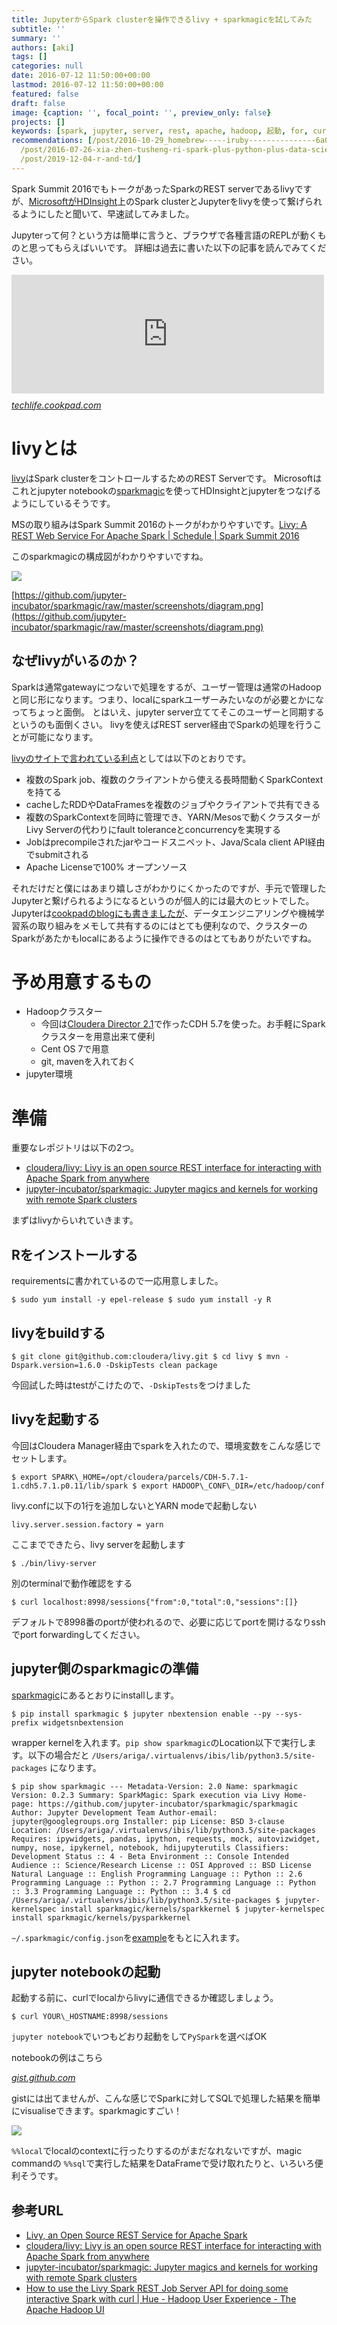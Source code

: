 ```yaml
---
title: JupyterからSpark clusterを操作できるlivy + sparkmagicを試してみた
subtitle: ''
summary: ''
authors: [aki]
tags: []
categories: null
date: 2016-07-12 11:50:00+00:00
lastmod: 2016-07-12 11:50:00+00:00
featured: false
draft: false
image: {caption: '', focal_point: '', preview_only: false}
projects: []
keywords: [spark, jupyter, server, rest, apache, hadoop, 起動, for, curl, local]
recommendations: [/post/2016-10-29_homebrew-----iruby---------------6a02e5194ff2/,
  /post/2016-07-26-xia-zhen-tusheng-ri-spark-plus-python-plus-data-scienceji-ri-wokai-cui-simasita-and-ibiswoshao-jie-simasita-number-summerds/,
  /post/2019-12-04-r-and-td/]
---
```

Spark Summit 2016でもトークがあったSparkのREST serverであるlivyですが、[MicrosoftがHDInsight](https://azure.microsoft.com/en-us/documentation/articles/hdinsight-apache-spark-jupyter-notebook-kernels/)上のSpark clusterとJupyterをlivyを使って繋げられるようにしたと聞いて、早速試してみました。

Jupyterって何？という方は簡単に言うと、ブラウザで各種言語のREPLが動くものと思ってもらえばいいです。 詳細は過去に書いた以下の記事を読んでみてください。

<iframe src="https://techlife.cookpad.com/embed/write-once-share-anywhare" title="現代のエンジニアのための強力なメモ帳 Jupyter notebookのすゝめ - クックパッド開発者ブログ" class="embed-card embed-blogcard" scrolling="no" frameborder="0" style="display: block; width: 100%; height: 190px; max-width: 500px; margin: 10px 0px;"></iframe><cite class="hatena-citation"><a href="https://techlife.cookpad.com/entry/write-once-share-anywhare">techlife.cookpad.com</a></cite>

# livyとは

[livy](http://livy.io/)はSpark clusterをコントロールするためのREST Serverです。 Microsoftはこれとjupyter notebookの[sparkmagic](https://github.com/jupyter-incubator/sparkmagic)を使ってHDInsightとjupyterをつなげるようにしているそうです。

MSの取り組みはSpark Summit 2016のトークがわかりやすいです。[Livy: A REST Web Service For Apache Spark | Schedule | Spark Summit 2016](https://spark-summit.org/2016/events/livy-a-rest-web-service-for-apache-spark/)

このsparkmagicの構成図がわかりやすいですね。

![](https://github.com/jupyter-incubator/sparkmagic/raw/master/screenshots/diagram.png)

[https://github.com/jupyter-incubator/sparkmagic/raw/master/screenshots/diagram.png](https://github.com/jupyter-incubator/sparkmagic/raw/master/screenshots/diagram.png)

## なぜlivyがいるのか？

Sparkは通常gatewayにつないで処理をするが、ユーザー管理は通常のHadoopと同じ形になります。つまり、localにsparkユーザーみたいなのが必要とかになってちょっと面倒。 とはいえ、jupyter server立ててそこのユーザーと同期するというのも面倒くさい。 livyを使えばREST server経由でSparkの処理を行うことが可能になります。

[livyのサイトで言われている利点](http://livy.io/overview.html)としては以下のとおりです。

- 複数のSpark job、複数のクライアントから使える長時間動くSparkContextを持てる
- cacheしたRDDやDataFramesを複数のジョブやクライアントで共有できる
- 複数のSparkContextを同時に管理でき、YARN/Mesosで動くクラスターがLivy Serverの代わりにfault toleranceとconcurrencyを実現する
- Jobはprecompileされたjarやコードスニペット、Java/Scala client API経由でsubmitされる
- Apache Licenseで100% オープンソース

それだけだと僕にはあまり嬉しさがわかりにくかったのですが、手元で管理したJupyterと繋げられるようになるというのが個人的には最大のヒットでした。 Jupyterは[cookpadのblogにも書きましたが](https://techlife.cookpad.com/entry/write-once-share-anywhare)、データエンジニアリングや機械学習系の取り組みをメモして共有するのにはとても便利なので、クラスターのSparkがあたかもlocalにあるように操作できるのはとてもありがたいですね。

# 予め用意するもの

- Hadoopクラスター
  - 今回は[Cloudera Director 2.1](http://www.cloudera.com/downloads/director/2-1-0.html)で作ったCDH 5.7を使った。お手軽にSparkクラスターを用意出来て便利
  - Cent OS 7で用意
  - git, mavenを入れておく
- jupyter環境

# 準備

重要なレポジトリは以下の2つ。

- [cloudera/livy: Livy is an open source REST interface for interacting with Apache Spark from anywhere](https://github.com/cloudera/livy)
- [jupyter-incubator/sparkmagic: Jupyter magics and kernels for working with remote Spark clusters](https://github.com/jupyter-incubator/sparkmagic)

まずはlivyからいれていきます。

## Rをインストールする

requirementsに書かれているので一応用意しました。

    $ sudo yum install -y epel-release $ sudo yum install -y R

## livyをbuildする

    $ git clone git@github.com:cloudera/livy.git $ cd livy $ mvn -Dspark.version=1.6.0 -DskipTests clean package

今回試した時はtestがこけたので、`-DskipTests`をつけました

## livyを起動する

今回はCloudera Manager経由でsparkを入れたので、環境変数をこんな感じでセットします。

    $ export SPARK\_HOME=/opt/cloudera/parcels/CDH-5.7.1-1.cdh5.7.1.p0.11/lib/spark $ export HADOOP\_CONF\_DIR=/etc/hadoop/conf

livy.confに以下の1行を追加しないとYARN modeで起動しない

    livy.server.session.factory = yarn

ここまでできたら、livy serverを起動します

    $ ./bin/livy-server

別のterminalで動作確認をする

    $ curl localhost:8998/sessions{"from":0,"total":0,"sessions":[]}

デフォルトで8998番のportが使われるので、必要に応じてportを開けるなりsshでport forwardingしてください。

## jupyter側のsparkmagicの準備

[sparkmagic](https://github.com/jupyter-incubator/sparkmagic)にあるとおりにinstallします。

    $ pip install sparkmagic $ jupyter nbextension enable --py --sys-prefix widgetsnbextension 

wrapper kernelを入れます。`pip show sparkmagic`のLocation以下で実行します。以下の場合だと `/Users/ariga/.virtualenvs/ibis/lib/python3.5/site-packages` になります。

    $ pip show sparkmagic --- Metadata-Version: 2.0 Name: sparkmagic Version: 0.2.3 Summary: SparkMagic: Spark execution via Livy Home-page: https://github.com/jupyter-incubator/sparkmagic/sparkmagic Author: Jupyter Development Team Author-email: jupyter@googlegroups.org Installer: pip License: BSD 3-clause Location: /Users/ariga/.virtualenvs/ibis/lib/python3.5/site-packages Requires: ipywidgets, pandas, ipython, requests, mock, autovizwidget, numpy, nose, ipykernel, notebook, hdijupyterutils Classifiers: Development Status :: 4 - Beta Environment :: Console Intended Audience :: Science/Research License :: OSI Approved :: BSD License Natural Language :: English Programming Language :: Python :: 2.6 Programming Language :: Python :: 2.7 Programming Language :: Python :: 3.3 Programming Language :: Python :: 3.4 $ cd /Users/ariga/.virtualenvs/ibis/lib/python3.5/site-packages $ jupyter-kernelspec install sparkmagic/kernels/sparkkernel $ jupyter-kernelspec install sparkmagic/kernels/pysparkkernel

`~/.sparkmagic/config.json`を[example](https://github.com/jupyter-incubator/sparkmagic/blob/master/sparkmagic/example_config.json)をもとに入れます。

## jupyter notebookの起動

起動する前に、curlでlocalからlivyに通信できるか確認しましょう。

    $ curl YOUR\_HOSTNAME:8998/sessions

`jupyter notebook`でいつもどおり起動をして`PySpark`を選べばOK

notebookの例はこちら

<script src="https://gist.github.com/chezou/88568ce2bb620107cfdbdd20f0c966ae.js"> </script><cite class="hatena-citation"><a href="https://gist.github.com/chezou/88568ce2bb620107cfdbdd20f0c966ae">gist.github.com</a></cite>

gistには出てませんが、こんな感じでSparkに対してSQLで処理した結果を簡単にvisualiseできます。sparkmagicすごい！

![](20160712155306.png)

`%%local`でlocalのcontextに行ったりするのがまだなれないですが、magic commandの `%%sql`で実行した結果をDataFrameで受け取れたりと、いろいろ便利そうです。

## 参考URL

- [Livy, an Open Source REST Service for Apache Spark](http://livy.io/)
- [cloudera/livy: Livy is an open source REST interface for interacting with Apache Spark from anywhere](https://github.com/cloudera/livy)
- [jupyter-incubator/sparkmagic: Jupyter magics and kernels for working with remote Spark clusters](https://github.com/jupyter-incubator/sparkmagic)
- [How to use the Livy Spark REST Job Server API for doing some interactive Spark with curl | Hue - Hadoop User Experience - The Apache Hadoop UI](http://gethue.com/how-to-use-the-livy-spark-rest-job-server-for-interactive-spark-2-2/)
